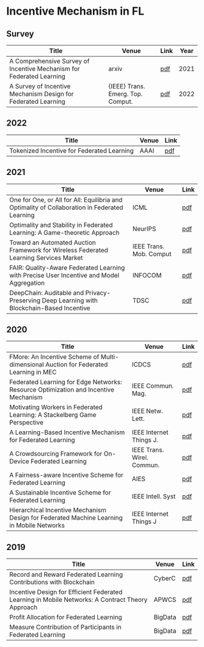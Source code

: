 # Incentive Mechanism in FL

## Survey
| Title                                                        | Venue      | Link                                        | Year
| ------------------------------------------------------------ | ---------- |---------------------------------------------|-----------|
 | A Comprehensive Survey of Incentive Mechanism for Federated Learning | arxiv | [pdf](https://arxiv.org/pdf/2106.15406.pdf) | 2021 |
 | A Survey of Incentive Mechanism Design for Federated Learning | {IEEE} Trans. Emerg. Top. Comput.|  [pdf](https://ieeexplore.ieee.org/document/9369019) | 2022 |

## 2022
| Title                                                        | Venue      | Link                                        |
| ------------------------------------------------------------ | ---------- |---------------------------------------------|
 | Tokenized Incentive for Federated Learning| AAAI | [pdf](https://federated-learning.org/fl-aaai-2022/Papers/FL-AAAI-22_paper_14.pdf) |


## 2021
| Title                                                        | Venue      | Link                                        |
| ------------------------------------------------------------ | ---------- |---------------------------------------------|
|One for One, or All for All: Equilibria and Optimality of Collaboration in Federated Learning | ICML | [pdf](http://proceedings.mlr.press/v139/blum21a/blum21a.pdf)|
|Optimality and Stability in Federated Learning: A Game-theoretic Approach|NeurIPS|[pdf](https://papers.neurips.cc/paper/2021/file/09a5e2a11bea20817477e0b1dfe2cc21-Paper.pdf)|
|Toward an Automated Auction Framework for Wireless Federated Learning Services Market|IEEE Trans. Mob. Comput|[pdf](https://arxiv.org/pdf/1912.06370.pdf)|
|FAIR: Quality-Aware Federated Learning with Precise User Incentive and Model Aggregation|INFOCOM|[pdf](https://www.cs.sjtu.edu.cn/~yichao/assets/publications/infocom21_deng.pdf)|
|DeepChain: Auditable and Privacy-Preserving Deep Learning with Blockchain-Based Incentive|TDSC|[pdf](https://eprint.iacr.org/2018/679.pdf)|


## 2020
| Title                                                        | Venue      | Link                                        |
| ------------------------------------------------------------ | ---------- |---------------------------------------------|
|FMore: An Incentive Scheme of Multi-dimensional Auction for Federated Learning in MEC|ICDCS|[pdf](https://arxiv.org/pdf/2002.09699.pdf)|
|Federated Learning for Edge Networks: Resource Optimization and Incentive Mechanism |IEEE Commun. Mag.|[pdf](https://arxiv.org/pdf/1911.05642.pdf)|
|Motivating Workers in Federated Learning: A Stackelberg Game Perspective|IEEE Netw. Lett.|[pdf](https://arxiv.org/pdf/1908.03092.pdf)|
|A Learning-Based Incentive Mechanism for Federated Learning |IEEE Internet Things J.|[pdf](http://web-ext.u-aizu.ac.jp/~pengli/files/fl_incentive_iot.pdf)|
|A Crowdsourcing Framework for On-Device Federated Learning|IEEE Trans. Wirel. Commun.|[pdf](https://arxiv.org/pdf/1911.01046.pdf)|
|A Fairness-aware Incentive Scheme for Federated Learning|AIES |[pdf](https://dl.acm.org/doi/10.1145/3375627.3375840)|
|A Sustainable Incentive Scheme for Federated Learning| IEEE Intell. Syst|[pdf](https://ieeexplore.ieee.org/document/9069185)|
|Hierarchical Incentive Mechanism Design for Federated Machine Learning in Mobile Networks|IEEE Internet Things J|[pdf](https://ieeexplore.ieee.org/abstract/document/9057543)|


## 2019 
| Title                                                        | Venue      | Link                                        |
| ------------------------------------------------------------ | ---------- |---------------------------------------------|
|Record and Reward Federated Learning Contributions with Blockchain|CyberC|[pdf](https://mblocklab.com/RecordandReward.pdf)|
|Incentive Design for Efficient Federated Learning in Mobile Networks: A Contract Theory Approach |APWCS|[pdf](https://arxiv.org/pdf/1905.07479.pdf)|
|Profit Allocation for Federated Learning|BigData|[pdf](https://hufudb.com/static/paper/2019/BigData2019_Profit%20Allocation%20for%20Federated%20Learning.pdf)|
|Measure Contribution of Participants in Federated Learning|BigData|[pdf](https://arxiv.org/pdf/1909.08525.pdf)|
